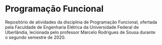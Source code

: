 # Programação Funcional
Repositório de atividades da disciplina de Programação Funcional, ofertada pela Faculdade de Engenharia Elétrica da Universidade Federal de Uberlândia, lecionada pelo professor Marcelo Rodrigues de Sousa durante o segundo semestre de 2020.
